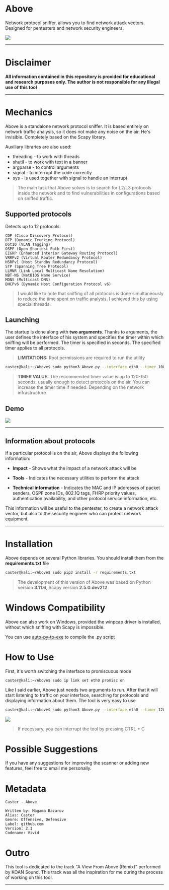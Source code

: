 # Above

Network protocol sniffer, allows you to find network attack vectors. 
Designed for pentesters and network security engineers.

![](/logo/above_logo.png)

---

# Disclaimer

**All information contained in this repository is provided for educational and research purposes only. The author is not responsible for any illegal use of this tool**

---

# Mechanics

Above is a standalone network protocol sniffer. It is based entirely on network traffic analysis, so it does not make any noise on the air. He's invisible. Completely based on the Scapy library.

Auxiliary libraries are also used:

- threading - to work with threads
- shutil - to work with text in a banner
- argparse - to control arguments
- signal - to interrupt the code correctly
- sys - is used together with signal to handle an interrupt

> The main task that Above solves is to search for L2/L3 protocols inside the network and to find vulnerabilities in configurations based on sniffed traffic.

## Supported protocols

Detects up to 12 protocols:

```
CDP (Cisco Discovery Protocol)
DTP (Dynamic Trunking Protocol) 
Dot1Q (VLAN Tagging)
OSPF (Open Shortest Path First)
EIGRP (Enhanced Interior Gateway Routing Protocol)
VRRPv2 (Virtual Router Redundancy Protocol)
HSRPv1 (Host Standby Redundancy Protocol)
STP (Spanning Tree Protocol)
LLMNR (Link Local Multicast Name Resolution)
NBT-NS (NetBIOS Name Service)
MDNS (Multicast DNS)
DHCPv6 (Dynamic Host Configuration Protocol v6)
```

> I would like to note that sniffing of all protocols is done simultaneously to reduce the time spent on traffic analysis. I achieved this by using special threads.

## Launching

The startup is done along with **two arguments**. Thanks to arguments, the user defines the interface of his system and specifies the timer within which sniffing will be performed. The timer is specified in seconds. The specified timer applies to all protocols.

> **LIMITATIONS:** Root permissions are required to run the utility

```bash
caster@kali:~/Above$ sudo python3 Above.py --interface eth0 --timer 100
```

> **TIMER VALUE:** The recommended timer value is up to 120-150 seconds, usually enough to detect protocols on the air. You can increase the timer time if needed. Depending on the network infrastructure

## Demo

![](/demo/above_demo.gif)

---

## Information about protocols

If a particular protocol is on the air, Above displays the following information:

- **Impact** - Shows what the impact of a network attack will be

- **Tools** - Indicates the necessary utilities to perform the attack 

- **Technical information** - Indicates the MAC and IP addresses of packet senders, OSPF zone IDs, 802.1Q tags, FHRP priority values, authentication availability, and other protocol service information, etc. 

This information will be useful to the pentester, to create a network attack vector, but also to the security engineer who can protect network equipment.

---

# Installation

Above depends on several Python libraries. You should install them from the **requirements.txt** file

```bash
caster@kali:~/Above$ sudo pip3 install -r requirements.txt
```

> The development of this version of Above was based on Python version **3.11.6**, Scapy version **2.5.0.dev212**

# Windows Compatibility

Above can also work on Windows, provided the winpcap driver is installed, without which sniffing with Scapy is impossible.

You can use [auto-py-to-exe](https://pypi.org/project/auto-py-to-exe/) to compile the .py script

# How to Use

First, it's worth switching the interface to promiscuous mode

```
caster@kali:~/Above$ sudo ip link set eth0 promisc on 
```

Like I said earlier, Above just needs two arguments to run. After that it will start listening to traffic on your interface, searching for protocols and displaying information about them. The tool is very easy to use

```bash
caster@kali:~/Above$ sudo python3 Above.py --interface eth0 --timer 120
```
![](/screens/above_example.png)

> If necessary, you can interrupt the tool by pressing CTRL + C

# Possible Suggestions

If you have any suggestions for improving the scanner or adding new features, feel free to email me personally.

# Metadata

```
Caster - Above

Written by: Magama Bazarov
Alias: Caster
Genre: Offensive, Defensive
Label: github.com
Version: 2.1
Codename: Vivid
```

# Outro

This tool is dedicated to the track "A View From Above (Remix)" performed by KOAN Sound.
This track was all the inspiration for me during the process of working on this tool.

---

